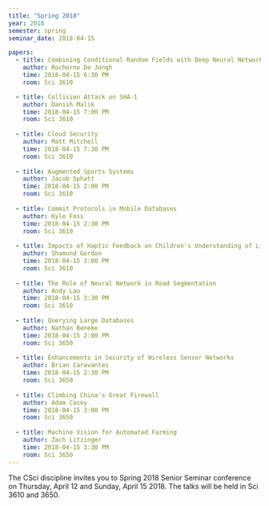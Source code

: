 ```yaml
---
title: "Spring 2018"
year: 2018
semester: spring
seminar_date: 2018-04-15

papers:
  - title: Combining Conditional Random Fields with Deep Neural Networks for Semantic Segmentation
    author: Rocherno De Jongh
    time: 2018-04-15 6:30 PM
    room: Sci 3610

  - title: Collision Attack on SHA-1
    author: Danish Malik
    time: 2018-04-15 7:00 PM
    room: Sci 3610
    
  - title: Cloud Security
    author: Matt Mitchell
    time: 2018-04-15 7:30 PM
    room: Sci 3610
     
  - title: Augmented Sports Systems
    author: Jacob Sphatt
    time: 2018-04-15 2:00 PM
    room: Sci 3610
     
  - title: Commit Protocols in Mobile Databases
    author: Kyle Foss
    time: 2018-04-15 2:30 PM
    room: Sci 3610
     
  - title: Impacts of Haptic Feedback on Children's Understanding of Literature
    author: Shamund Gordon
    time: 2018-04-15 3:00 PM
    room: Sci 3610
     
  - title: The Role of Neural Network in Road Segmentation
    author: Andy Lau
    time: 2018-04-15 3:30 PM
    room: Sci 3610
     
  - title: Querying Large Databases
    author: Nathan Beneke
    time: 2018-04-15 2:00 PM
    room: Sci 3650
     
  - title: Enhancements in Security of Wireless Sensor Networks
    author: Brian Caravantes
    time: 2018-04-15 2:30 PM
    room: Sci 3650
     
  - title: Climbing China's Great Firewall
    author: Adam Casey
    time: 2018-04-15 3:00 PM
    room: Sci 3650
     
  - title: Machine Vision for Automated Farming
    author: Zach Litzinger
    time: 2018-04-15 3:30 PM
    room: Sci 3650
---
```


The CSci discipline invites you to Spring 2018 Senior Seminar conference on Thursday, April 12 and Sunday, April 15 2018. The talks will be held in Sci 3610 and 3650.
